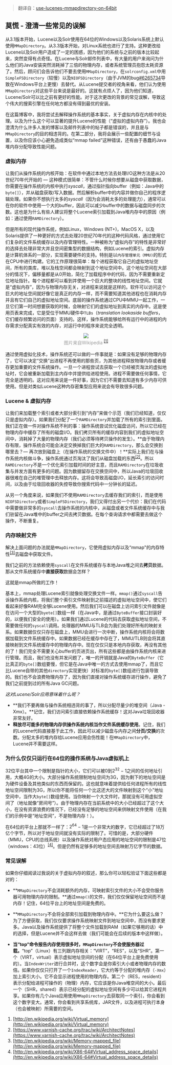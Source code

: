 > 翻译自：[use-lucenes-mmapdirectory-on-64bit](http://blog.thetaphi.de/2012/07/use-lucenes-mmapdirectory-on-64bit.html)

## 莫慌 - 澄清一些常见的误解

从3.1版本开始，Lucene以及Solr使用在64位的Windows以及Solaris系统上默认使用`MMapDirectory`。从3.3版本开始，对Linux系统也进行了支持。这种更改给Lucene以及Solr用户造成了一定的困惑，因为他们的系统与之前的版本比较起来，突然变得有点奇怪。在Lucene与Solr邮件列表中，有大量的用户来询问为什么他们的Java安装突然消耗掉了三倍的物理内存，或者系统管理员抱怨太耗资源了。然后，顾问们会告诉他们不要去使用`MMapDirectory`，在`solrconfig.xml`中用`SimpleFSDirectory`（较慢）以及`NIOFSDirectory`（由于JVM的bug[#6265734](http://bugs.sun.com/bugdatabase/view_bug.do?bug_id=6265734)导致在Windows平台上更慢）去替代。从Lucene提交者的视角来看，他们认为使用`MMapDirectory`对这些平台来说是最好的。这就有点烦人了，因为他们知道，Lucene/Solr可以比之前有更好的性能。对于这次更改的背景的常见误解，导致这个伟大的搜索引擎在任何地方都没有得到最优的安装。

在这篇博客中，我将尝试去解释操作系统的基本事实，关于虚拟内存在内核中的处理。以及为什么这个可以显著的提升Lucene的性能（“虚拟的虚拟内存”）。我也会澄清为什么许多人发的博客以及邮件列表中的帖子都是错误的，并且是与`MMapDirectory`的目的相违背的。在第二部分，我将会展示一些配置的细节与设置，以及你应该小心避免造成类似“mmap failed”这种错误，还有由于愚蠢的Java堆内存分配导致性能问题。

### 虚拟内存

让我们从操作系统的内核开始：在软件中通过本地方法去处理I/O这种方法是从20世纪70年代开始的 — 这种模式很简单：不管什么时候你想要从磁盘中获取数据，你需要在操作系统的内核中执行*syscall*，通过指针指向buffer（例如：Java中的`byte[]`），并从磁盘获取/写入数据。然后解析buffer中的内容并做你自己的程序逻辑处理。如果你不想执行太多的*syscall*（因为会消耗太多的处理能力），通常可以在你的软件中使用一个大的buffer，因此可以减少buffer中的数据与磁盘同步的次数。这也是为什么有些人建议将整个Lucene索引加载到Java堆内存中的原因（例如：通过使用`RAMDirectory`）。

但是所有的现代操作系统，例如Linux，Windows (NT+)，MacOS X，以及Solaris提供了一种更好的方式去处理20世纪70年代的这种代码风格，通过使用它们复杂的文件系统缓存以及内存管理特性。一种被称为“虚拟内存”的特性是非常好的选择去处理非常大并且空间密集型的数据结构，例如Lucene的索引。虚拟内存是计算机体系的一部分，实现需要硬件的支持。特别是以`内存管理单元（MMU)`的形式在CPU中进行构建。它的工作原理很简单：每个进程获取它自己的虚拟地址空间，所有的类库，堆以及栈空间都会映射到这个地址空间中。这个地址空间在大部分的情况下，偏移量都是从0开始，简化了加载程序中的代码，因为不需要重新定位地址指针。每个进程都可以看到并使用一个巨大的整块的线性地址空间。它就是“虚拟内存”，因为与物理内存无关，对进程来说就是这样的。软件可以访问这个巨大的地址空间就好像它是真正的内存一样，而不需要知道其他进程也在消耗内存并且有它们自己的虚拟地址空间。底层的操作系统通过CPU中MMU一起工作，一旦它们第一时间想要获取的时候，会映射它们的虚拟地址到真实的内存中。这是使用页表来完成，它是受位于MMU硬件中`TLBs`（*translation lookaside buffers*，它们缓存频繁访问的页面）支持的。这样，操作系统能够给所有运行中的进程的内存需求分配真实有效的内存，对运行中的程序来说完全透明。

<div align="center">
  <image src="https://lh4.googleusercontent.com/NltTm3thAeSa7BCj26dHUUL5or63nCqowKUGXd8QecT0NEOymEnL5ypQyFQwM-juSgwlHg3f75Im0ncbwS74NWJl8qL5DRoGENy-aZH-KnSf3WFCFZs" />
  <div style="color:orange; color: #999; padding: 2px;">
    图片来自Wikipedia
    <sup><a href="#note1">[1]</a></sup>
  </div>
</div>

通过使用虚拟化技术，操作系统还可以做的一件事就是：如果没有足够的物理内存了，它可以决定“交换”出进程不再使用的那些页，为其他进程释放物理内存或者缓存更加重要的文件系统操作。一旦一个进程尝试去获取一个已经被页淘汰的虚拟地址时，它会被重新加载到主内存中并提供给进程使用。进程不需要做任何事情，它完全是透明的。这对应用来说是一件好事，因为它们不需要去知道有多少内存可供使用。但是对类似Lucene这种内存密集型应用来说会有导致很多问题。

### Lucene & 虚拟内存

让我们来加载整个索引或者大部分索引到“内存”来做个示范（我们已经知道，仅仅只是虚拟内存）。如果我们分配了一个`RAMDirectory`并加载了所有的索引到里面。我们正在做一件对操作系统不利的事：操作系统尝试优化磁盘访问，所以它已经在物理内存中缓存了所有的磁盘I/O。我们拷贝所有的缓存内容到我们的虚拟地址空间中，消耗掉了大量的物理内存（我们必须等待拷贝操作的发生）。**由于物理内存有限，操作系统会可能会决定交换掉我们巨大的`RAMDirectory`，那么会交换到哪里去？— 再次放到磁盘上（在操作系统的交换文件中）！**实际上我们在与操作系统内核做斗争，操作系统通过页淘汰了我们从磁盘加载的东西<sup><a href="#note2">[2]</a></sup>。所以`RAMDirectory`不是一个优化索引加载时间的好主意，而且`RAMDirectory`在垃圾收集与并发方面有更多的问题。因为数据留存在交换空间中，所以Java的垃圾回收器很难在自己的堆管理中去释放内存。这将会导致高磁盘I/O，延长索引的访问时间，以及由于垃圾回收器的失控导致你搜索代码中一分钟长的延迟。

从另一个角度来说，如果我们不使用`RAMDirectory`去缓存我们的索引，而是使用`NIOFSDirectory`或者`SimpleFSDirectory`，我们又得付出另一个代价：我们在代码中需要做非常多的`syscall`去操作系统的内核中，从磁盘或者文件系统缓存中与我们驻留在Java堆中的buffer之间去拷贝数据。在每个查询请求中都需要去做这个操作，不断重复。

### 内存映射文件

解决上面问题的办法就是`MMapDirectory`，它使用虚拟内存以及“mmap"的内存特性<sup><a href="#note3">[3]</a></sup>去磁盘中获取文件。

我们之前的方法依赖使用`syscall`在文件系统缓存与本地Java堆之间去**拷贝**数据。那从文件系统缓存中**直接获取**数据会怎样？

这就是mmap所做的工作！

基本上，mmap处理Lucene索引就像处理交换文件一样。`mmap()`通过`syscall`告诉操作系统内核，将我们整个索引文件映射到之前描述的虚拟地址空间中，使它们看起来好像RAM完全够Lucene使用。然后我们可以在磁盘上访问索引文件就像是在访问一个大型的`byete[]`数组一样（在Java中，是通过`ByteBuffer`接口封装好的，以便我们安全的使用）。如果我们通过Lucene的代码去获取虚拟地址空间，不需要做任何的`syscall`调用。处理器的MMU与TLB会为我们处理好所有的映射关系。如果数据仅仅只存在磁盘上，MMU会进行一次中断，操作系统内核将会将数据加载到文件系统缓存中。如果数据已经在缓存中存在了，MMU/TLB则会将其直接映射到文件系统缓存中的物理内存中。现在仅仅只是本地内存获取，再没有其他的了！我们完全不需要关心buffer的页进页出，所有这些都是由操作系统内核来进行管理。而且，我们也没有并发问题了，唯一的开销就是Java的`ByteBuffer`（它比真正的`byte[]`数组要慢，但它是在Java中唯一的方式去使用mmap了，而且它比Lucene自带的其他`directory`实现更快）对标准的`byte[]`数组进行包装导致的。我们也不会浪费物理内存了，因为我们直接对操作系统缓存进行操作，避免了我们之前提到过的所有Java GC问题。

*这对Lucene/Solr应用意味着什么呢？*

- **我们不要再做与操作系统相违背的事了，所以分配尽量少的堆空间（Java -Xmx）。**记住，我们访问索引直接依赖操作系统缓存！这对Java垃圾回收器非常友好。
- **释放尽可能多的物理内存供操作系统内核当作文件系统缓存使用**。记住，我们的Lucene代码直接基于此工作，因此可以减少磁盘与内存之间**分页/交换**的次数。分配太多的堆内存给Lucene应用会伤性能！在`MMapDirectory`中，Lucene并不需要这样。

### 为什么仅仅只运行在64位的操作系统与Java虚拟机上

32位平台其中一个限制是指针的大小，它们可以被0到$2^{32}-1$之间的任何地址引用，大概4G的大小。大部分操作系统限制地址空间为3G，因为剩下的地址空间是为硬件设备及其他类似的东西而保留的。这也就意味着提供给任何进程所有的线性地址空间限制为3G，所以你不能将任何一个比这还大的文件映射到这个“小”地址空间中，当作大`byte[]`数组使用。当你映射一个大文件时，那就没有可用虚拟空间了（地址就像“房间号”）。由于物理内存在当前系统中的大小已经超过了这个大小，在没有资源浪费的情况下，已经没有足够的地址空间来供映射文件使用（在我们的示例中是“地址空间”，不是物理内存！）。

在64位的平台上那就不一样了：$2^{64}-1$是一个非常大的数字，它已经超过了18万亿个字节，所以对于地址空间就没有实际的限制了。可惜的是，大部分硬件（MMU，CPU的总线系统）以及操作系统对用户态应用的地址空间的限制是47位（windows：43位）<sup><a href="#note4">[4]</a></sup>。但是仍然有足够多的地址空间去映射万亿字节的数据。

### 常见误解

如果你仔细阅读过我说的关于虚拟内存的叙述，那么你可以轻松验证下面这些都是对的：

- **`MMapDirectory`不会消耗额外的内存，可映射索引文件的大小不会受你服务器可用物理内存的限制。**通过`mmap()`的文件，我们仅仅保留地址空间而不是内存！记住，64位平台上的地址空间是免费的。

- **`MMapDirectory`不会将全部索引加载到物理内存中。**它为什么要这么做？为了方便获取，我们仅仅要求操作系统映射文件到地址空间中，而没有要求更多。Java以及操作系统提供了将整个文件加载到RAM（如果它够用的话）中的选择，但是Lucene并不会这样去做（我们可能会在后续的版本中这样做）。
- **当“top“命令报告内存使用很多时，`MMapDirectory`不会使服务器过载。**“top”（Linux）有三列跟内存相关：“VIRT”，“RES”，以及“SHR”。第一个（VIRT，virtual）表示虚拟地址空间的分配（在64位平台上是免费使用的）。当`IndexWriter`进行合并时，这个数字会是你索引大小或者物理内存的数倍。如果你仅仅只打开了一个`IndexReader`，它大约等于分配的堆内存（`-Xmx`）加上索引大小。它不会显示进程使用的物理内存。第二个（RES，resident）表示分配给进程可操作的（物理）内存，它应该是你Java堆空间的大小。最后一个（SHR，shared）表示已经分配的虚拟地址空间有多少可以给其它进程共享。如果你有几个Java应用使用`MMapDirectory`去获取同一个索引，你会看到这个数字变大。通常，你会看到共享系统库，JAR文件，以及进程可执行本身（也会被映射）所需要的空间。







1. <a name="note1"></a>[http://en.wikipedia.org/wiki/Virtual_memory](http://en.wikipedia.org/wiki/Virtual_memory)
2. <a name="note2"></a>[https://www.varnish-cache.org/trac/wiki/ArchitectNotes](https://www.varnish-cache.org/trac/wiki/ArchitectNotes)
3. <a name="note3"></a>[http://en.wikipedia.org/wiki/Memory-mapped_file](http://en.wikipedia.org/wiki/Memory-mapped_file)
4. <a name="note4"></a>[http://en.wikipedia.org/wiki/X86-64#Virtual_address_space_details](http://en.wikipedia.org/wiki/X86-64#Virtual_address_space_details)